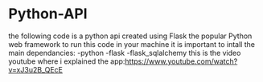 # Python-API
the following code is a python api created using  Flask the  popular Python web framework 
to run this code in your machine it is important to intall the main dependancies:
-python
-flask
-flask_sqlalchemy
this is the video youtube where i explained the app:https://www.youtube.com/watch?v=xJ3u2B_QEcE
